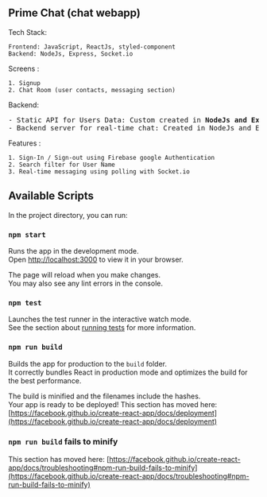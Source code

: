 ## Prime Chat (chat webapp)
Tech Stack:
```
Frontend: JavaScript, ReactJs, styled-component
Backend: NodeJs, Express, Socket.io
```
Screens : 
```
1. Signup
2. Chat Room (user contacts, messaging section)
```
Backend:
<pre>
- Static API for Users Data: Custom created in <b>NodeJs and Express</b> <a target="_blank" href='https://github.com/Chiragmodi01/quizapp-backend'>(github repo)</a>
- Backend server for real-time chat: Created in NodeJs and Express with <b>Socket.io</b> <a target="_blank" href='https://github.com/Chiragmodi01/primechat-server'>(github repo)</a>
</pre>

Features : 
```
1. Sign-In / Sign-out using Firebase google Authentication
2. Search filter for User Name
3. Real-time messaging using polling with Socket.io
```

## Available Scripts

In the project directory, you can run:

### `npm start`

Runs the app in the development mode.\
Open [http://localhost:3000](http://localhost:3000) to view it in your browser.

The page will reload when you make changes.\
You may also see any lint errors in the console.

### `npm test`

Launches the test runner in the interactive watch mode.\
See the section about [running tests](https://facebook.github.io/create-react-app/docs/running-tests) for more information.

### `npm run build`

Builds the app for production to the `build` folder.\
It correctly bundles React in production mode and optimizes the build for the best performance.

The build is minified and the filenames include the hashes.\
Your app is ready to be deployed!
This section has moved here: [https://facebook.github.io/create-react-app/docs/deployment](https://facebook.github.io/create-react-app/docs/deployment)

### `npm run build` fails to minify

This section has moved here: [https://facebook.github.io/create-react-app/docs/troubleshooting#npm-run-build-fails-to-minify](https://facebook.github.io/create-react-app/docs/troubleshooting#npm-run-build-fails-to-minify)
